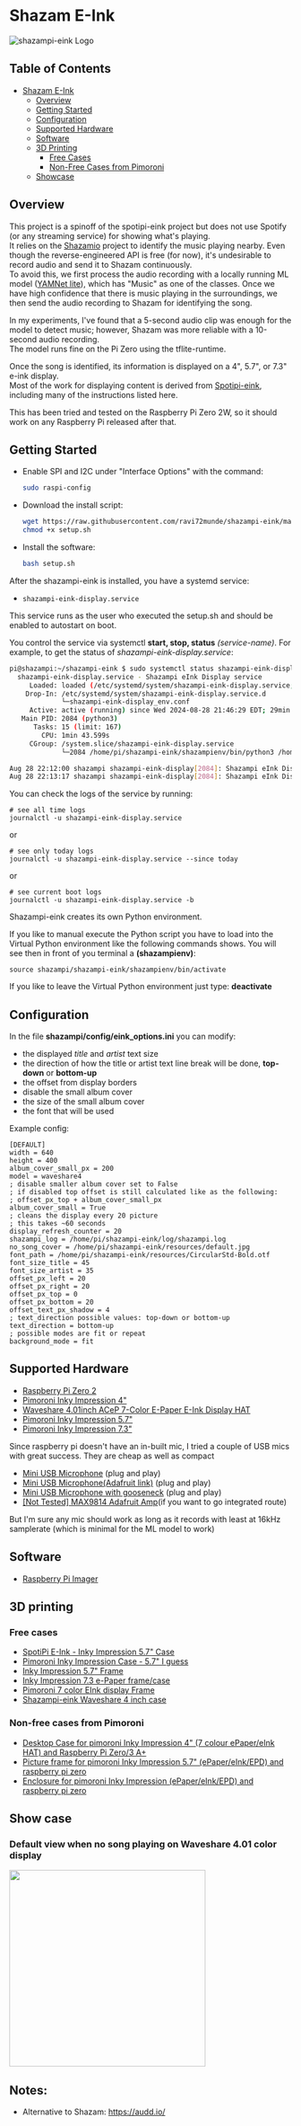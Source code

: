 # Shazam E-Ink
![shazampi-eink Logo](/images/logo.png)

## Table of Contents
- [Shazam E-Ink](#shazam-e-ink)
  - [Overview](#overview)
  - [Getting Started](#getting-started)
  - [Configuration](#configuration)
  - [Supported Hardware](#supported-hardware)
  - [Software](#software)
  - [3D Printing](#3d-printing)
    - [Free Cases](#free-cases)
    - [Non-Free Cases from Pimoroni](#non-free-cases-from-pimoroni)
  - [Showcase](#showcase)

## Overview
This project is a spinoff of the spotipi-eink project but does not use Spotify (or any streaming service) for showing what's playing.  
It relies on the [Shazamio](https://github.com/shazamio/ShazamIO) project to identify the music playing nearby.
Even though the reverse-engineered API is free (for now), it's undesirable to record audio and send it to Shazam continuously.  
To avoid this, we first process the audio recording with a locally running ML model ([YAMNet lite](https://www.tensorflow.org/hub/tutorials/yamnet)), which has "Music" as one of the classes. Once we have high confidence that there is music playing in the surroundings, we then send the audio recording to Shazam for identifying the song.

In my experiments, I've found that a 5-second audio clip was enough for the model to detect music; however, Shazam was more reliable with a 10-second audio recording.  
The model runs fine on the Pi Zero using the tflite-runtime.

Once the song is identified, its information is displayed on a 4", 5.7", or 7.3" e-ink display.  
Most of the work for displaying content is derived from [Spotipi-eink](https://github.com/Gabbajoe/spotipi-eink), including many of the instructions listed here.

This has been tried and tested on the Raspberry Pi Zero 2W, so it should work on any Raspberry Pi released after that.

## Getting Started
* Enable SPI and I2C under "Interface Options" with the command:
    ```bash
    sudo raspi-config
    ```

* Download the install script:
    ```bash
    wget https://raw.githubusercontent.com/ravi72munde/shazampi-eink/main/setup.sh
    chmod +x setup.sh
    ```

* Install the software: 
    ```bash
    bash setup.sh
    ```

After the shazampi-eink is installed, you have a systemd service:
* `shazampi-eink-display.service`

This service runs as the user who executed the setup.sh and should be enabled to autostart on boot.

You control the service via systemctl **start, stop, status** *(service-name)*. For example, to get the status of *shazampi-eink-display.service*:
```bash
pi@shazampi:~/shazampi-eink $ sudo systemctl status shazampi-eink-display.service
  shazampi-eink-display.service - Shazampi eInk Display service
     Loaded: loaded (/etc/systemd/system/shazampi-eink-display.service; enabled; preset: enabled)
    Drop-In: /etc/systemd/system/shazampi-eink-display.service.d
             └─shazampi-eink-display_env.conf
     Active: active (running) since Wed 2024-08-28 21:46:29 EDT; 29min ago
   Main PID: 2084 (python3)
      Tasks: 15 (limit: 167)
        CPU: 1min 43.599s
     CGroup: /system.slice/shazampi-eink-display.service
             └─2084 /home/pi/shazampi-eink/shazampienv/bin/python3 /home/pi/shazampi-eink/python/shazam>

Aug 28 22:12:00 shazampi shazampi-eink-display[2084]: Shazampi eInk Display - music detected, identifying...
Aug 28 22:13:17 shazampi shazampi-eink-display[2084]: Shazampi eInk Display - "will wake up after 30 sec

```

You can check the logs of the service by running:
```
# see all time logs
journalctl -u shazampi-eink-display.service
```
or
```
# see only today logs
journalctl -u shazampi-eink-display.service --since today
```
or

```
# see current boot logs
journalctl -u shazampi-eink-display.service -b
```


Shazampi-eink creates its own Python environment.

If you like to manual execute the Python script you have to load into the Virtual Python environment like the following commands shows. You will see then in front of you terminal a **(shazampienv)**:
```
source shazampi/shazampi-eink/shazampienv/bin/activate
```

If you like to leave the Virtual Python environment just type: **deactivate**


## Configuration
In the file **shazampi/config/eink_options.ini** you can modify:
* the displayed *title* and *artist* text size
* the direction of how the title or artist text line break will be done, **top-down** or **bottom-up**
* the offset from display borders
* disable the small album cover
* the size of the small album cover
* the font that will be used

Example config:

```
[DEFAULT]
width = 640
height = 400
album_cover_small_px = 200
model = waveshare4
; disable smaller album cover set to False
; if disabled top offset is still calculated like as the following:
; offset_px_top + album_cover_small_px
album_cover_small = True
; cleans the display every 20 picture
; this takes ~60 seconds
display_refresh_counter = 20
shazampi_log = /home/pi/shazampi-eink/log/shazampi.log
no_song_cover = /home/pi/shazampi-eink/resources/default.jpg
font_path = /home/pi/shazampi-eink/resources/CircularStd-Bold.otf
font_size_title = 45
font_size_artist = 35
offset_px_left = 20
offset_px_right = 20
offset_px_top = 0
offset_px_bottom = 20
offset_text_px_shadow = 4
; text_direction possible values: top-down or bottom-up
text_direction = bottom-up
; possible modes are fit or repeat
background_mode = fit
```

## Supported Hardware
* [Raspberry Pi Zero 2](https://www.raspberrypi.com/products/raspberry-pi-zero-2-w/)
* [Pimoroni Inky Impression 4"](https://shop.pimoroni.com/products/inky-impression-4?variant=39599238807635)
* [Waveshare 4.01inch ACeP 7-Color E-Paper E-Ink Display HAT](https://www.waveshare.com/product/displays/e-paper/epaper-2/4.01inch-e-paper-hat-f.htm)
* [Pimoroni Inky Impression 5.7"](https://shop.pimoroni.com/products/inky-impression-5-7?variant=32298701324371)
* [Pimoroni Inky Impression 7.3"](https://shop.pimoroni.com/products/inky-impression-7-3?variant=40512683376723)

Since raspberry pi doesn't have an in-built mic, I tried a couple of USB mics with great success. They are cheap as well as compact
* [Mini USB Microphone](https://www.amazon.com/dp/B071WH7FC6) (plug and play)
* [Mini USB Microphone(Adafruit link)](https://www.adafruit.com/product/3367) (plug and play)
* [Mini USB Microphone with gooseneck](https://www.amazon.com/dp/B08M37224H) (plug and play)
* [[Not Tested] MAX9814 Adafruit Amp](https://www.adafruit.com/product/1713)(if you want to go integrated route)

But I'm sure any mic should work as long as it records with least at 16kHz samplerate (which is minimal for the ML model to work)

## Software
* [Raspberry Pi Imager](https://www.raspberrypi.com/software/)

## 3D printing
### Free cases
* [SpotiPi E-Ink - Inky Impression 5.7" Case](https://cults3d.com/en/3d-model/gadget/spotipi-e-ink-inky-impression-5-7-case)
* [Pimoroni Inky Impression Case - 5.7" I guess](https://www.printables.com/de/model/51765-pimoroni-inky-impression-case/files)
* [Inky Impression 5.7" Frame](https://www.printables.com/de/model/603008-inky-impression-57-frame)
* [Inky Impression 7.3 e-Paper frame/case](https://www.printables.com/de/model/585713-inky-impression-73-e-paper-framecase)
* [Pimoroni 7 color EInk display Frame](https://www.thingiverse.com/thing:4666925)
* [Shazampi-eink Waveshare 4 inch case](https://www.printables.com/model/634213-spotipi-eink-waveshare-4-inch-case)
### Non-free cases from Pimoroni
* [Desktop Case for pimoroni Inky Impression 4" (7 colour ePaper/eInk HAT) and Raspberry Pi Zero/3 A+](https://cults3d.com/en/3d-model/gadget/desktop-case-for-pimoroni-inky-impression-4-7-colour-epaper-eink-hat-and-raspberry-pi-zero-3-a)
* [Picture frame for pimoroni Inky Impression 5.7" (ePaper/eInk/EPD) and raspberry pi zero](https://cults3d.com/en/3d-model/gadget/picture-frame-for-pimoroni-inky-impression-epaper-eink-epd-and-raspberry-pi-zero)
* [Enclosure for pimoroni Inky Impression (ePaper/eInk/EPD) and raspberry pi zero](https://cults3d.com/en/3d-model/gadget/enclosure-for-pimoroni-inky-impression-epaper-eink-epd-and-raspberry-pi-zero)


## Show case

[//]: # (Example picture of my 4" display in the Pimoroni Desktop case:)

[//]: # (![shazampi-eink Logo]&#40;/images/example.jpg&#41;)
### Default view when no song playing on Waveshare 4.01 color display
<img src="/images/no_song.jpg" height="350">

## Notes: 
* Alternative to Shazam: https://audd.io/